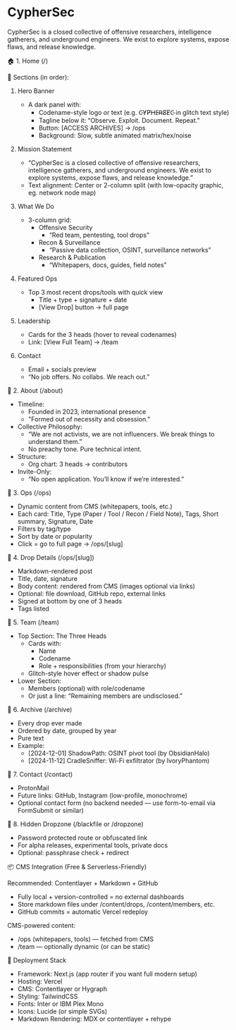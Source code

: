 # CypherSec

CypherSec is a closed collective of offensive researchers, intelligence gatherers, and underground engineers. We exist to explore systems, expose flaws, and release knowledge.

🏠 1. Home (/)

🧱 Sections (in order):

1. Hero Banner
   - A dark panel with:
     - Codename-style logo or text (e.g. C̵Y̷P̸H̶E̵R̴S̸E̸C̵ in glitch text style)
     - Tagline below it:
       “Observe. Exploit. Document. Repeat.”
     - Button: [ACCESS ARCHIVES] → /ops
     - Background: Slow, subtle animated matrix/hex/noise

2. Mission Statement
   - “CypherSec is a closed collective of offensive researchers, intelligence gatherers, and underground engineers. We exist to explore systems, expose flaws, and release knowledge.”
   - Text alignment: Center or 2-column split (with low-opacity graphic, eg. network node map)

3. What We Do
   - 3-column grid:
     - Offensive Security
       - “Red team, pentesting, tool drops”
     - Recon & Surveillance
       - “Passive data collection, OSINT, surveillance networks”
     - Research & Publication
       - “Whitepapers, docs, guides, field notes”

4. Featured Ops
   - Top 3 most recent drops/tools with quick view
     - Title + type + signature + date
     - [View Drop] button → full page

5. Leadership
   - Cards for the 3 heads (hover to reveal codenames)
   - Link: [View Full Team] → /team

6. Contact
   - Email + socials preview
   - “No job offers. No collabs. We reach out.”

🧬 2. About (/about)

- Timeline:
  - Founded in 2023, international presence
  - "Formed out of necessity and obsession."
- Collective Philosophy:
  - “We are not activists, we are not influencers. We break things to understand them.”
  - No preachy tone. Pure technical intent.
- Structure:
  - Org chart: 3 heads → contributors
- Invite-Only:
  - “No open application. You’ll know if we’re interested.”

📁 3. Ops (/ops)

- Dynamic content from CMS (whitepapers, tools, etc.)
- Each card: Title, Type (Paper / Tool / Recon / Field Note), Tags, Short summary, Signature, Date
- Filters by tag/type
- Sort by date or popularity
- Click = go to full page → /ops/[slug]

📝 4. Drop Details (/ops/[slug])

- Markdown-rendered post
- Title, date, signature
- Body content: rendered from CMS (images optional via links)
- Optional: file download, GitHub repo, external links
- Signed at bottom by one of 3 heads
- Tags listed

🧠 5. Team (/team)

- Top Section: The Three Heads
  - Cards with:
    - Name
    - Codename
    - Role + responsibilities (from your hierarchy)
  - Glitch-style hover effect or shadow pulse
- Lower Section:
  - Members (optional) with role/codename
  - Or just a line: “Remaining members are undisclosed.”

📜 6. Archive (/archive)

- Every drop ever made
- Ordered by date, grouped by year
- Pure text
- Example:
  - [2024-12-01] ShadowPath: OSINT pivot tool (by ObsidianHalo)
  - [2024-11-12] CradleSniffer: Wi-Fi exfiltrator (by IvoryPhantom)

📨 7. Contact (/contact)

- ProtonMail
- Future links: GitHub, Instagram (low-profile, monochrome)
- Optional contact form (no backend needed — use form-to-email via FormSubmit or similar)

🧿 8. Hidden Dropzone (/blackfile or /dropzone)

- Password protected route or obfuscated link
- For alpha releases, experimental tools, private docs
- Optional: passphrase check + redirect

📦 CMS Integration (Free & Serverless-Friendly)

Recommended: Contentlayer + Markdown + GitHub
- Fully local + version-controlled = no external dashboards
- Store markdown files under /content/drops, /content/members, etc.
- GitHub commits = automatic Vercel redeploy


CMS-powered content:
- /ops (whitepapers, tools) — fetched from CMS
- /team — optionally dynamic (or can be static)

🔗 Deployment Stack

- Framework: Next.js (app router if you want full modern setup)
- Hosting: Vercel
- CMS: Contentlayer or Hygraph
- Styling: TailwindCSS
- Fonts: Inter or IBM Plex Mono
- Icons: Lucide (or simple SVGs)
- Markdown Rendering: MDX or contentlayer + rehype
